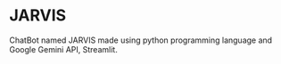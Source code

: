 # JARVIS
ChatBot named JARVIS made using python programming language and Google Gemini API, Streamlit.
